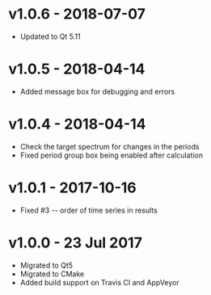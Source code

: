 # v1.0.6 - 2018-07-07
* Updated to Qt 5.11

# v1.0.5 - 2018-04-14
* Added message box for debugging and errors

# v1.0.4 - 2018-04-14
* Check the target spectrum for changes in the periods
* Fixed period group box being enabled after calculation

# v1.0.1 - 2017-10-16
* Fixed #3 -- order of time series in results

# v1.0.0 - 23 Jul 2017
* Migrated to Qt5
* Migrated to CMake
* Added build support on Travis CI and AppVeyor
